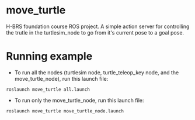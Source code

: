 # move_turtle
H-BRS foundation course ROS project. A simple action server for controlling the trutle in the turtlesim_node to go from it's current pose to a goal pose.

# Running example

- To run all the nodes (turtlesim node, turtle_teleop_key node, and the move_turtle_node), run this launch file:

```
roslaunch move_turtle all.launch
```

- To run only the move_turtle_node, run this launch file:
```
roslaunch move_turtle move_turtle_node.launch
```
